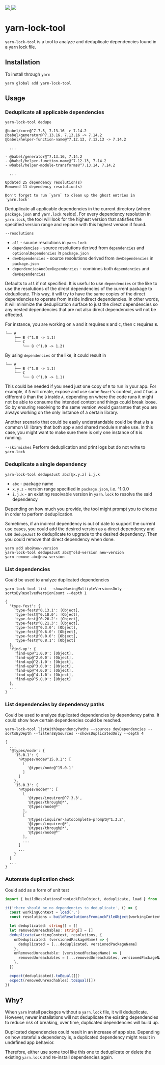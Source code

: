 <p>
  <a href="https://github.com/vinceplusplus/yarn-lock-tool/actions?query=workflow%3Atest+event%3Apush">
    <img src="https://github.com/vinceplusplus/yarn-lock-tool/workflows/test/badge.svg?event=push">
  </a>
  <a href="https://codecov.io/gh/vinceplusplus/yarn-lock-tool">
    <img src="https://codecov.io/gh/vinceplusplus/yarn-lock-tool/branch/master/graph/badge.svg" />
  </a>
</p>

# yarn-lock-tool

`yarn-lock-tool` is a tool to analyze and deduplicate dependencies found in a yarn lock file.

## Installation

To install through `yarn`
```shell
yarn global add yarn-lock-tool
```

## Usage

### Deduplicate all applicable dependencies

```shell
yarn-lock-tool dedupe
```

```shell
@babel/core@^7.7.5, 7.13.16 -> 7.14.2
@babel/generator@^7.13.16, 7.13.16 -> 7.14.2
@babel/helper-function-name@^7.12.13, 7.12.13 -> 7.14.2

  ...

- @babel/generator@^7.13.16, 7.14.2
- @babel/helper-function-name@^7.12.13, 7.14.2
- @babel/helper-module-transforms@^7.13.14, 7.14.2

  ...

Updated 25 dependency resolution(s)
Removed 11 dependency resolution(s)

Don't forget to run `yarn` to clean up the ghost entries in `yarn.lock`
```

Deduplicate all applicable dependencies in the current directory (where `package.json` and
`yarn.lock` reside). For every dependency resolution in `yarn.lock`, the tool will look for the
highest version that satisfies the specified version range and replace with this highest
version if found.

`--resolutions`
- `all` - source resolutions in `yarn.lock`
- `dependencies` - source resolutions derived from `dependencies` and `optionalDependencies` in
  `package.json`
- `devDependencies` - source resolutions derived from `devDependencies` in `package.json`
- `dependenciesAndDevDependencies` - combines both `dependencies` and `devDependencies`

Defaults to `all` if not specified. It is useful to use `dependencies` or the like to use the
resolutions of the direct dependencies of the current package to deduplicate. This way, it will try
to have the same copies of the direct dependencies to operate from inside indirect dependencies. In
other words, it will minimize the deduplication surface to just the direct dependencies so any
nested dependencies that are not also direct dependencies will not be affected.

For instance, you are working on `A` and it requires `B` and `C`, then `C` requires `B`.
```
└── A
    ├── B (^1.0 -> 1.1)
    └── C
        └── B (^1.0 -> 1.2)
```
By using `dependencies` or the like, it could result in
```
└── A
    ├── B (^1.0 -> 1.1)
    └── C
        └── B (^1.0 -> 1.1)
```
This could be needed if you need just one copy of `B` to run in your app. For example, if `B` will
create, expose and use some `React`'s context, and `C` has a different `B` than the `B` inside `A`,
depending on where the code runs it might not be able to consume the intended context and things
could break loose. So by ensuring resolving to the same version would guarantee that you are always
working on the only instance of a certain library.

Another scenario that could be easily understandable could be that `B` is a common UI library that
both app `A` and shared module `B` make use. In this case, you might want to make sure there is only
one instance of `B` is running.  

`--skirmishes`
Perform deduplication and print logs but do not write to `yarn.lock`

### Deduplicate a single dependency

```shell
yarn-lock-tool dedupeJust abc[@x.y.z] i.j.k
```

- `abc` - package name
- `x.y.z` - version range specified in `package.json`, i.e. ^1.0.0
- `i.j.k` - an existing resolvable version in `yarn.lock` to resolve the said dependency

Depending on how much you provide, the tool might prompt you to choose in order to perform deduplication.

Sometimes, if an indirect dependency is out of date to support the current use cases, you could add the
desired version as a direct dependency and use `dedupeJust` to deduplicate to upgrade to the desired
dependency. Then you could remove that direct dependency when done.

```shell
yarn add abc@new-version
yarn-lock-tool dedupeJust abc@^old-version new-version
yarn remove abc@new-version
```

### List dependencies

Could be used to analyze duplicated dependencies

```shell
yarn-lock-tool list --showsHavingMultipleVersionsOnly --sortsByResolvedVersionCount --depth 1
```

```shell
{
  'type-fest': {
    'type-fest@^0.13.1': [Object],
    'type-fest@^0.18.0': [Object],
    'type-fest@^0.20.2': [Object],
    'type-fest@^0.21.3': [Object],
    'type-fest@^0.3.0': [Object],
    'type-fest@^0.6.0': [Object],
    'type-fest@^0.8.0': [Object],
    'type-fest@^0.8.1': [Object]
  },
  'find-up': {
    'find-up@^1.0.0': [Object],
    'find-up@^2.0.0': [Object],
    'find-up@^2.1.0': [Object],
    'find-up@^3.0.0': [Object],
    'find-up@^4.0.0': [Object],
    'find-up@^4.1.0': [Object],
    'find-up@^5.0.0': [Object]
  },
  ...
}
```

### List dependencies by dependency paths

Could be used to analyze duplicated dependencies by dependency paths. It could show how certain
dependencies could be reached.

```shell
yarn-lock-tool listWithDependencyPaths --sources devDependencies --sortsByDepth --filtersBySources --showsDuplicatedOnly --depth 4
```

```shell
{
  ...
  '@types/node': {
    '15.0.1': {
      '@types/node@^15.0.1': [
        [
          '@types/node@^15.0.1'
        ]
      ]
    },
    '15.0.3': {
      '@types/node@*': [
        [
          '@types/inquirer@^7.3.3',
          '@types/through@*',
          '@types/node@*'
        ],
        [
          '@types/inquirer-autocomplete-prompt@^1.3.2',
          '@types/inquirer@*',
          '@types/through@*',
          '@types/node@*'
        ],
        ...
      ]
      ...
    }
  }
  ...
}
```

### Automate duplication check
Could add as a form of unit test
```typescript
import { buildResolutionsFromLockFileObject, deduplicate, load } from 'yarn-lock-tool'

it('there should be no dependencies to deduplicate', () => {
  const workingContext = load('.')
  const resolutions = buildResolutionsFromLockFileObject(workingContext.firstLevelDependencies)

  let deduplicated: string[] = []
  let removedUnreachables: string[] = []
  deduplicate(workingContext, resolutions, {
    onDeduplicated: (versionedPackageName) => {
      deduplicated = [...deduplicated, versionedPackageName]
    },
    onRemovedUnreachable: (versionedPackageName) => {
      removedUnreachables = [...removedUnreachables, versionedPackageName]
    },
  })

  expect(deduplicated).toEqual([])
  expect(removedUnreachables).toEqual([])
})
```

## Why?
When `yarn` install packages without a `yarn.lock` file, it will deduplicate. However, newer
installations will not deduplicate the existing dependencies to reduce risk of breaking, over time,
duplicated dependencies will build up.

Duplicated dependencies could result in an increase of app size. Depending on how stateful a
dependency is, a duplicated dependency might result in undefined app behavior.

Therefore, either use some tool like this one to deduplicate or delete the existing `yarn.lock` and
re-install dependencies again.
